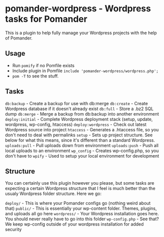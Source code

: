 pomander-wordpress - Wordpress tasks for Pomander
=================================================

This is a plugin to help fully manage your Wordpress projects
with the help of Pomander.

Usage
-----

* Run `pomify` if no Pomfile exists
* Include plugin in Pomfile `include 'pomander-wordpress/wordpress.php';`
* `pom -T` to see the stuff.

Tasks
-----

`db:backup` - Create a backup for use with db:merge
`db:create` - Create Wordpress database if it doesn't already exist
`db:full` - Store a .bz2 SQL dump
`db:merge` - Merge a backup from db:backup into another environment
`deploy:initial` - Complete Wordpress deployment stack (setup, update, wordpress, wp-config, htaccess)
`deploy:wordpress` - Check out latest Wordpress source into project
`htaccess` - Generates a .htaccess file, so you don't need to deal with permalinks
`setup` - Sets up project structure. See below for what this means, since it's different than a standard Wordpress.
`uploads:pull` - Pull uploads down from environment
`uploads:push` - Push all local uploads to an environment
`wp_config` - Creates wp-config.php, so you don't have to
`wpify` - Used to setup your local environment for development

Structure
---------

You can certainly use this plugin however you please, but some tasks are
expecting a certain Wordpress structure that I feel is much better than
the usualy Wordpress folder structure. Here we go:

`deploy/` - This is where your Pomander configs go (nothing weird about that)
`public/` - This is essentially your wp-content folder. Themes, plugins, and uploads all go here
`wordpress/` - Your Wordpress installation goes here. You should never really have to go into this folder
`wp-config.php` - See that? We keep wp-config outside of your wordpress installation for added security
